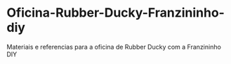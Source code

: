 # Oficina-Rubber-Ducky-Franzininho-diy
Materiais e referencias para a oficina de Rubber Ducky com a Franzininho DIY
